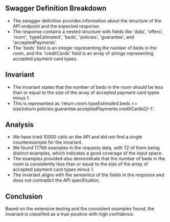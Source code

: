 ## Swagger Definition Breakdown
- The swagger definition provides information about the structure of the API endpoint and the expected response.
- The response contains a nested structure with fields like 'data', 'offers', 'room', 'typeEstimated', 'beds', 'policies', 'guarantee', and 'acceptedPayments'.
- The 'beds' field is an integer representing the number of beds in the room, and the 'creditCards' field is an array of strings representing accepted payment card types.

## Invariant
- The invariant states that the number of beds in the room should be less than or equal to the size of the array of accepted payment card types minus 1.
- This is represented as 'return.room.typeEstimated.beds <= size(return.policies.guarantee.acceptedPayments.creditCards[])-1'.

## Analysis
- We have tried 10000 calls on the API and did not find a single counterexample for the invariant.
- We found 17748 examples in the requests data, with 72 of them being distinct examples, which indicates a good coverage of the input space.
- The examples provided also demonstrate that the number of beds in the room is consistently less than or equal to the size of the array of accepted payment card types minus 1.
- The invariant aligns with the semantics of the fields in the response and does not contradict the API specification.

## Conclusion
Based on the extensive testing and the consistent examples found, the invariant is classified as a true-positive with high confidence.
